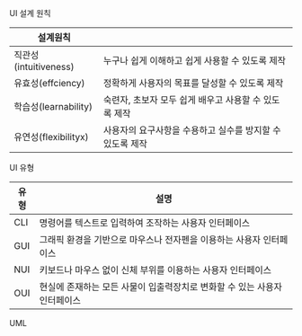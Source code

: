 UI 설계 원칙

| 설계원칙              |                                                           |
| --------------------- | --------------------------------------------------------- |
| 직관성(intuitiveness) | 누구나 쉽게 이해하고 쉽게 사용할 수 있도록 제작           |
| 유효성(effciency)     | 정확하게 사용자의 목표를 달성할 수 있도록 제작            |
| 학습성(learnability)  | 숙련자, 초보자 모두 쉽게 배우고 사용할 수 있도록 제작     |
| 유연성(flexibilityx)  | 사용자의 요구사항을 수용하고 실수를 방지할 수 있도록 제작 |



UI 유형

| 유형 | 설명                                                         |
| ---- | ------------------------------------------------------------ |
| CLI  | 명령어를 텍스트로 입력하여 조작하는 사용자 인터페이스        |
| GUI  | 그래픽 환경을 기반으로 마우스나 전자펜을 이용하는 사용자 인터페이스 |
| NUI  | 키보드나 마우스 없이 신체 부위를 이용하는 사용자 인터페이스  |
| OUI  | 현실에 존재하는 모든 사물이 입출력장치로 변화할 수 있는 사용자 인터페이스 |

UML


